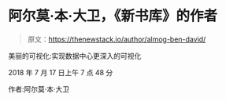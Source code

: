 # 阿尔莫·本·大卫，《新书库》的作者

> 原文：<https://thenewstack.io/author/almog-ben-david/>

美丽的可视化:实现数据中心更深入的可视化

2018 年 7 月 17 日上午 7 点 48 分

作者:阿尔莫·本·大卫